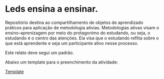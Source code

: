 # Leds ensina a ensinar. 

Repositório  destina ao compartilhamento de objetos de aprendizado práticos para aplicação de metodologia ativias. Metodologias ativas visam o ensino-aprenizagem por meio do protagonimo do estudando, ou seja, o estudando é o centro das atenções. Ela visa que o estudando reflita sobre o que está aprendente e seja um participante ativo nesse processo.   

Este relato deve segui um padrão. 

Abaixo um template para o preenchimento da atividade:

[Template](https://docs.google.com/document/d/1piOvsCZLZ_xlpX4B_dFxfdgZaOg4s3Mbr_rY0u1gCMc/edit?usp=sharing)



